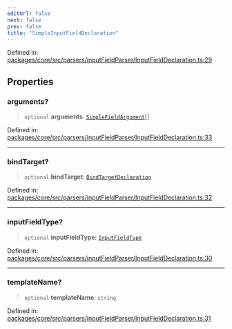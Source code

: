 ```yaml
---
editUrl: false
next: false
prev: false
title: "SimpleInputFieldDeclaration"
---
```


Defined in: [packages/core/src/parsers/inputFieldParser/InputFieldDeclaration.ts:29](https://github.com/mProjectsCode/obsidian-meta-bind-plugin/blob/6b3651315380ea977c7f8746a2130e83024d2b95/packages/core/src/parsers/inputFieldParser/InputFieldDeclaration.ts#L29)

## Properties

### arguments?

> `optional` **arguments**: [`SimpleFieldArgument`](/obsidian-meta-bind-plugin-docs/api/interfaces/simplefieldargument/)[]

Defined in: [packages/core/src/parsers/inputFieldParser/InputFieldDeclaration.ts:33](https://github.com/mProjectsCode/obsidian-meta-bind-plugin/blob/6b3651315380ea977c7f8746a2130e83024d2b95/packages/core/src/parsers/inputFieldParser/InputFieldDeclaration.ts#L33)

***

### bindTarget?

> `optional` **bindTarget**: [`BindTargetDeclaration`](/obsidian-meta-bind-plugin-docs/api/interfaces/bindtargetdeclaration/)

Defined in: [packages/core/src/parsers/inputFieldParser/InputFieldDeclaration.ts:32](https://github.com/mProjectsCode/obsidian-meta-bind-plugin/blob/6b3651315380ea977c7f8746a2130e83024d2b95/packages/core/src/parsers/inputFieldParser/InputFieldDeclaration.ts#L32)

***

### inputFieldType?

> `optional` **inputFieldType**: [`InputFieldType`](/obsidian-meta-bind-plugin-docs/api/enumerations/inputfieldtype/)

Defined in: [packages/core/src/parsers/inputFieldParser/InputFieldDeclaration.ts:30](https://github.com/mProjectsCode/obsidian-meta-bind-plugin/blob/6b3651315380ea977c7f8746a2130e83024d2b95/packages/core/src/parsers/inputFieldParser/InputFieldDeclaration.ts#L30)

***

### templateName?

> `optional` **templateName**: `string`

Defined in: [packages/core/src/parsers/inputFieldParser/InputFieldDeclaration.ts:31](https://github.com/mProjectsCode/obsidian-meta-bind-plugin/blob/6b3651315380ea977c7f8746a2130e83024d2b95/packages/core/src/parsers/inputFieldParser/InputFieldDeclaration.ts#L31)
